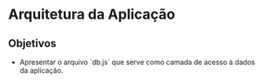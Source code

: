 # Arquitetura da Aplicação

## Objetivos
- Apresentar o arquivo ´db.js´ que serve como camada de acesso à dados da aplicação.

